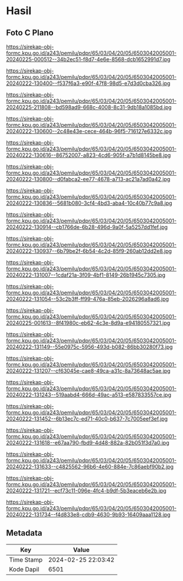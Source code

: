 # Hasil

## Foto C Plano

https://sirekap-obj-formc.kpu.go.id/a243/pemilu/pdpr/65/03/04/20/05/6503042005001-20240225-000512--34b2ec51-f8d7-4e6e-8568-dcb1652991d7.jpg

https://sirekap-obj-formc.kpu.go.id/a243/pemilu/pdpr/65/03/04/20/05/6503042005001-20240222-130400--f537f6a3-e90f-47f8-98d5-e7d3d0cba326.jpg

https://sirekap-obj-formc.kpu.go.id/a243/pemilu/pdpr/65/03/04/20/05/6503042005001-20240225-211808--bd598ad9-668c-4008-8c31-9db18a1085bd.jpg

https://sirekap-obj-formc.kpu.go.id/a243/pemilu/pdpr/65/03/04/20/05/6503042005001-20240222-130600--2c48e43e-cece-464b-96f5-716127e6332c.jpg

https://sirekap-obj-formc.kpu.go.id/a243/pemilu/pdpr/65/03/04/20/05/6503042005001-20240222-130616--86752007-a823-4cd6-905f-a7b1d8145be8.jpg

https://sirekap-obj-formc.kpu.go.id/a243/pemilu/pdpr/65/03/04/20/05/6503042005001-20240222-130800--d0fabca2-ee77-4678-a713-ac21a7ad0a42.jpg

https://sirekap-obj-formc.kpu.go.id/a243/pemilu/pdpr/65/03/04/20/05/6503042005001-20240222-130836--5681b080-3cf4-4bd3-aba4-10c40b77c9a8.jpg

https://sirekap-obj-formc.kpu.go.id/a243/pemilu/pdpr/65/03/04/20/05/6503042005001-20240222-130914--cb1766de-6b28-496d-9a0f-5a5257dd1fef.jpg

https://sirekap-obj-formc.kpu.go.id/a243/pemilu/pdpr/65/03/04/20/05/6503042005001-20240222-130937--6b79be2f-6b54-4c2d-85f9-260ab12dd2e8.jpg

https://sirekap-obj-formc.kpu.go.id/a243/pemilu/pdpr/65/03/04/20/05/6503042005001-20240222-131007--1cdaf21a-3f09-4bf1-8149-26b1945c7305.jpg

https://sirekap-obj-formc.kpu.go.id/a243/pemilu/pdpr/65/03/04/20/05/6503042005001-20240222-131054--53c2b3ff-ff99-476a-85eb-2026296a8ad6.jpg

https://sirekap-obj-formc.kpu.go.id/a243/pemilu/pdpr/65/03/04/20/05/6503042005001-20240225-001613--8f41980c-eb62-4c3e-8d9a-e94180557321.jpg

https://sirekap-obj-formc.kpu.go.id/a243/pemilu/pdpr/65/03/04/20/05/6503042005001-20240222-131149--55e0975c-5956-493d-b082-86bb30280f73.jpg

https://sirekap-obj-formc.kpu.go.id/a243/pemilu/pdpr/65/03/04/20/05/6503042005001-20240222-131207--cf63045e-cae8-49ca-a31c-8a73648ac5ae.jpg

https://sirekap-obj-formc.kpu.go.id/a243/pemilu/pdpr/65/03/04/20/05/6503042005001-20240222-131243--519aabd4-666d-49ac-a513-e587833557ce.jpg

https://sirekap-obj-formc.kpu.go.id/a243/pemilu/pdpr/65/03/04/20/05/6503042005001-20240222-131452--6b13ec7c-ed71-40c0-b637-7c7005eef3ef.jpg

https://sirekap-obj-formc.kpu.go.id/a243/pemilu/pdpr/65/03/04/20/05/6503042005001-20240222-131618--e67aa790-fbd9-4d48-882a-82b051f3d7a0.jpg

https://sirekap-obj-formc.kpu.go.id/a243/pemilu/pdpr/65/03/04/20/05/6503042005001-20240222-131633--c4825562-96b6-4e60-884e-7c86aebf90b2.jpg

https://sirekap-obj-formc.kpu.go.id/a243/pemilu/pdpr/65/03/04/20/05/6503042005001-20240222-131721--ecf73c11-096e-4fc4-b9df-5b3eaceb6e2b.jpg

https://sirekap-obj-formc.kpu.go.id/a243/pemilu/pdpr/65/03/04/20/05/6503042005001-20240222-131734--f4d833e8-cdb9-4630-9b93-16409aaa1128.jpg


## Metadata

| Key        | Value               |
| ---------- | ------------------- |
| Time Stamp | 2024-02-25 22:03:42 |
| Kode Dapil | 6501                |



